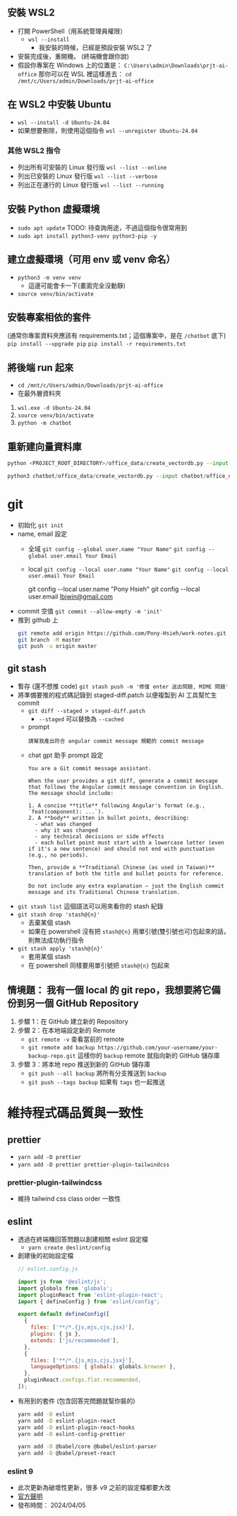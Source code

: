 ## 安裝 WSL2
- 打開 PowerShell（用系統管理員權限）
  - `wsl --install`
    - 我安裝的時候，已經是預設安裝 WSL2 了
- 安裝完成後，重開機。 (終端機會跟你說)
- 假設你專案在 Windows 上的位置是：
  `C:\Users\admin\Downloads\prjt-ai-office`
  那你可以在 WSL 裡這樣進去：
  `cd /mnt/c/Users/admin/Downloads/prjt-ai-office`
## 在 WSL2 中安裝 Ubuntu
- `wsl --install -d Ubuntu-24.04`
- 如果想要刪除，則使用這個指令
  `wsl --unregister Ubuntu-24.04`
### 其他 WSL2 指令
- 列出所有可安裝的 Linux 發行版
  `wsl --list --online`
- 列出已安裝的 Linux 發行版
  `wsl --list --verbose`
- 列出正在運行的 Linux 發行版
  `wsl --list --running`

## 安裝 Python 虛擬環境
- `sudo apt update`
  TODO: 待查詢用途，不過這個指令很常用到
- `sudo apt install python3-venv python3-pip -y`

## 建立虛擬環境（可用 env 或 venv 命名）
- `python3 -m venv venv`
  - 這邊可能會卡一下(畫面完全沒動靜)
- `source venv/bin/activate`

## 安裝專案相依的套件
(通常你專案資料夾應該有 requirements.txt；這個專案中，是在 `/chatbot` 底下)
`pip install --upgrade pip`
`pip install -r requirements.txt`

## 將後端 run 起來
- `cd /mnt/c/Users/admin/Downloads/prjt-ai-office`
-  在最外層資料夾
  1. `wsl.exe -d Ubuntu-24.04`
  2. `source venv/bin/activate`
  3. `python -m chatbot`

## 重新建向量資料庫
```python
python <PROJECT_ROOT_DIRECTORY>/office_data/create_vectordb.py --input <path/to/data>.csv --db_path <PROJECT_ROOT_DIRECTORY>/office_data/vectordb

python3 chatbot/office_data/create_vectordb.py --input chatbot/office_data/office_data_df_0408.csv --db_path chatbot/office_data/vectordb
```

# git
- 初始化
  `git init`
- name, email 設定
  - 全域
    `git config --global user.name "Your Name"`
    `git config --global user.email Your Email`
  - local
    `git config --local user.name "Your Name"`
    `git config --local user.email Your Email`

    git config --local user.name "Pony Hsieh"
    git config --local user.email lbjwin@gmail.com
- commit 空值
  `git commit --allow-empty -m 'init'`
- 推到 github 上
  ```bash
  git remote add origin https://github.com/Pony-Hsieh/work-notes.git
  git branch -M master
  git push -u origin master
  ```
## git stash
- 暫存 (還不想推 code)
  `git stash push -m '修復 enter 送出問題, MIME 問題'`
- 將準備要推的程式碼記錄到 staged-diff.patch 以便複製到 AI 工具幫忙生 commit
  - `git diff --staged > staged-diff.patch`
    - `--staged` 可以替換為 `--cached`
  - prompt
    ```
    請幫我產出符合 angular commit message 規範的 commit message
    ```
  - chat gpt 助手 prompt 設定
    ```
    You are a Git commit message assistant.

    When the user provides a git diff, generate a commit message that follows the Angular commit message convention in English. The message should include:

    1. A concise **title** following Angular's format (e.g., `feat(component): ...`).
    2. A **body** written in bullet points, describing:
      - what was changed
      - why it was changed
      - any technical decisions or side effects
      - each bullet point must start with a lowercase letter (even if it's a new sentence) and should not end with punctuation (e.g., no periods).

    Then, provide a **Traditional Chinese (as used in Taiwan)** translation of both the title and bullet points for reference.

    Do not include any extra explanation — just the English commit message and its Traditional Chinese translation.
    ```
- `git stash list`
  這個語法可以用來看你的 stash 紀錄
- `git stash drop 'stash@{n}'`
  - 丟棄某個 stash
  - 如果在 powershell 沒有把 `stash@{n}` 用單引號(雙引號也可)包起來的話，則無法成功執行指令
- `git stash apply 'stash@{n}'`
  - 套用某個 stash
  - 在 powershell 同樣要用單引號把 `stash@{n}` 包起來

## 情境題： 我有一個 local 的 git repo，我想要將它備份到另一個 GitHub Repository
1. 步驟 1：在 GitHub 建立新的 Repository
2. 步驟 2：在本地端設定新的 Remote
   - `git remote -v`
      查看當前的 remote
   - `git remote add backup https://github.com/your-username/your-backup-repo.git`
      這樣你的 `backup` remote 就指向新的 GitHub 儲存庫
3. 步驟 3：將本地 repo 推送到新的 GitHub 儲存庫
   - `git push --all backup`
      將所有分支推送到 `backup`
   - `git push --tags backup`
      如果有 `tags` 也一起推送


# 維持程式碼品質與一致性

## prettier
- `yarn add -D prettier`
- `yarn add -D prettier prettier-plugin-tailwindcss`
### prettier-plugin-tailwindcss
- 維持 tailwind css class order 一致性

## eslint
- 透過在終端機回答問題以創建相關 eslint 設定檔
  - `yarn create @eslint/config`
- 創建後的初始設定檔
  ```js
  // eslint.config.js

  import js from '@eslint/js';
  import globals from 'globals';
  import pluginReact from 'eslint-plugin-react';
  import { defineConfig } from 'eslint/config';

  export default defineConfig([
    {
      files: ['**/*.{js,mjs,cjs,jsx}'],
      plugins: { js },
      extends: ['js/recommended'],
    },
    {
      files: ['**/*.{js,mjs,cjs,jsx}'],
      languageOptions: { globals: globals.browser },
    },
    pluginReact.configs.flat.recommended,
  ]);
  ```
- 有用到的套件 (包含回答完問題就幫你裝的)
  ```bash
  yarn add -D eslint
  yarn add -D eslint-plugin-react
  yarn add -D eslint-plugin-react-hooks
  yarn add -D eslint-config-prettier

  yarn add -D @babel/core @babel/eslint-parser
  yarn add -D @babel/preset-react
  ```
### eslint 9
- 此次更新為破壞性更新，很多 v9 之前的設定檔都要大改
- [官方聲明](https://eslint.org/blog/2024/04/eslint-v9.0.0-released/)
- 發布時間： 2024/04/05